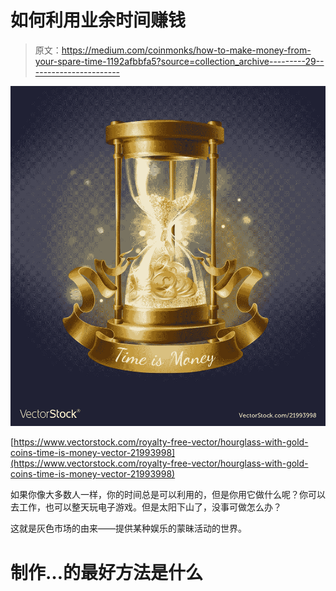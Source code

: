 # 如何利用业余时间赚钱

> 原文：<https://medium.com/coinmonks/how-to-make-money-from-your-spare-time-1192afbbfa5?source=collection_archive---------29----------------------->

![](img/9ed3475f903a13538f4934a7d1d98be8.png)

[https://www.vectorstock.com/royalty-free-vector/hourglass-with-gold-coins-time-is-money-vector-21993998](https://www.vectorstock.com/royalty-free-vector/hourglass-with-gold-coins-time-is-money-vector-21993998)

如果你像大多数人一样，你的时间总是可以利用的，但是你用它做什么呢？你可以去工作，也可以整天玩电子游戏。但是太阳下山了，没事可做怎么办？

这就是灰色市场的由来——提供某种娱乐的蒙昧活动的世界。

# 制作…的最好方法是什么